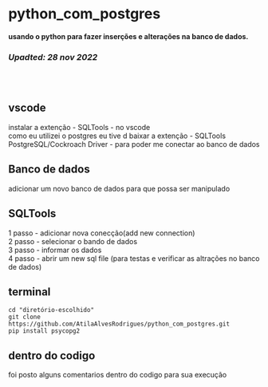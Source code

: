 # python_com_postgres
#### <p>usando o python para fazer inserções e alterações na banco de dados.<p>

 ### _Upadted: 28 nov 2022_
<br/>
<br/>
  
## vscode
instalar a extenção - SQLTools - no vscode<br/>
como eu utilizei o postgres eu tive d baixar a extenção - SQLTools PostgreSQL/Cockroach Driver - para poder me conectar ao banco de dados
<br/>

## Banco de dados 
adicionar um novo banco de dados para que possa ser manipulado
  
## SQLTools
1 passo - adicionar nova conecção(add new connection)<br/>
2 passo - selecionar o bando de dados<br/>
3 passo - informar os dados <br/>
4 passo - abrir um new sql file (para testas e verificar as altrações no banco de dados)<br/>

## terminal

    cd "diretório-escolhido"
    git clone https://github.com/AtilaAlvesRodrigues/python_com_postgres.git
    pip install psycopg2
 
## dentro do codigo

foi posto alguns comentarios dentro do codigo para sua execução
